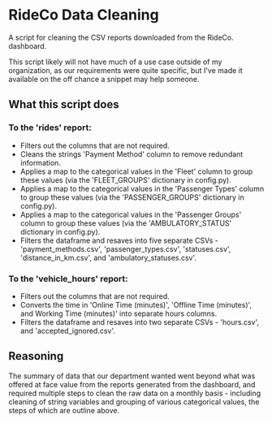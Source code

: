 # RideCo Data Cleaning

A script for cleaning the CSV reports downloaded from the RideCo. dashboard.

This script likely will not have much of a use case outside of my organization, as our requirements were quite specific, but I've made it available on the off chance a snippet may help someone.

## What this script does

### To the 'rides' report:

- Filters out the columns that are not required.
- Cleans the strings 'Payment Method' column to remove redundant information.
- Applies a map to the categorical values in the 'Fleet' column to group these values (via the 'FLEET_GROUPS' dictionary in config.py).
- Applies a map to the categorical values in the 'Passenger Types' column to group these values (via the 'PASSENGER_GROUPS' dictionary in config.py).
- Applies a map to the categorical values in the 'Passenger Groups' column to group these values (via the 'AMBULATORY_STATUS' dictionary in config.py).
- Filters the dataframe and resaves into five separate CSVs - 'payment_methods.csv', 'passenger_types.csv', 'statuses.csv', 'distance_in_km.csv', and     'ambulatory_statuses.csv'.

### To the 'vehicle_hours' report:

- Filters out the columns that are not required.
- Converts the time in 'Online Time (minutes)', 'Offline Time (minutes)', and Working Time (minutes)' into separate hours columns.
- Filters the dataframe and resaves into two separate CSVs - 'hours.csv', and 'accepted_ignored.csv'.

## Reasoning

The summary of data that our department wanted went beyond what was offered at face value from the reports generated from the dashboard, and required multiple steps to clean the raw data on a monthly basis - including cleaning of string variables and grouping of various categorical values, the steps of which are outline above.

